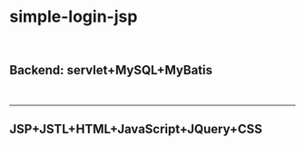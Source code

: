 # simple-login-jsp
<br>
<h2>Backend: servlet+MySQL+MyBatis</h2><br>
<hr>
<h2>JSP+JSTL+HTML+JavaScript+JQuery+CSS</h2>

